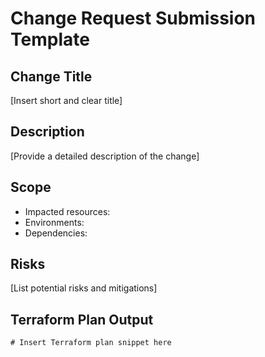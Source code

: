 # Change Request Submission Template

## Change Title
[Insert short and clear title]

## Description
[Provide a detailed description of the change]

## Scope
- Impacted resources:
- Environments:
- Dependencies:

## Risks
[List potential risks and mitigations]

## Terraform Plan Output
```hcl
# Insert Terraform plan snippet here
